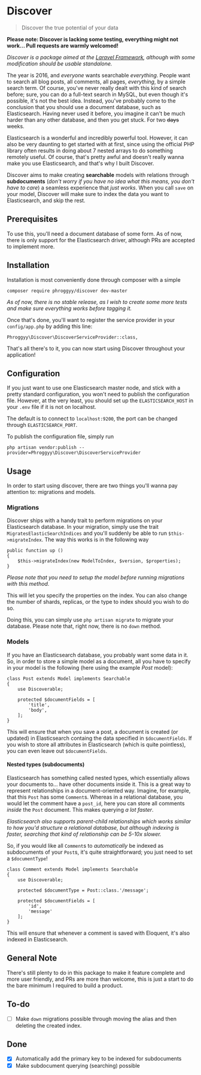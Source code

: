 # Discover

>Discover the true potential of your data

**Please note: Discover is lacking some testing, everything might not work... Pull requests are warmly welcomed!**

_Discover is a package aimed at the [Laravel Framework](https://laravel.com), although with some modification should be usable standalone._

The year is 2016, and _everyone_ wants searchable _everything_. People want to search all blog posts, all comments, all pages, _everything_, by a simple search term. Of course, you've never really dealt with this kind of search before; sure, you can do a full-text search in MySQL, but even though it's possible, it's not the best idea. Instead, you've probably come to the conclusion that you should use a document database, such as Elasticsearch. Having never used it before, you imagine it can't be much harder than any other database, and then you get stuck. For two ~~days~~ weeks.

Elasticsearch is a wonderful and incredibly powerful tool. However, it can also be very daunting to get started with at first, since using the official PHP library often results in doing about 7 nested arrays to do something remotely useful. Of course, that's pretty awful and doesn't really wanna make you use Elasticsearch, and that's why I built Discover.

Discover aims to make creating **searchable** models with relations through **subdocuments** (_don't worry if you have no idea what this means, you don't have to care_) a seamless experience that _just works_. When you call `save` on your model, Discover will make sure to index the data you want to Elasticsearch, and skip the rest.

## Prerequisites

To use this, you'll need a document database of some form. As of now, there is only support for the Elasticsearch driver, although PRs are accepted to implement more.

## Installation

Installation is most conveniently done through composer with a simple

```
composer require phroggyy/discover dev-master
```
_As of now, there is no stable release, as I wish to create some more tests and make sure everything works before tagging it._

Once that's done, you'll want to register the service provider in your `config/app.php` by adding this line:

```
Phroggyy\Discover\DiscoverServiceProvider::class,
```

That's all there's to it, you can now start using Discover throughout your application!

## Configuration

If you just want to use one Elasticsearch master node, and stick with a pretty standard configuration, you won't need to publish the configuration file. However, at the very least, you should set up the `ELASTICSEARCH_HOST` in your `.env` file if it is not on localhost.

The default is to connect to `localhost:9200`, the port can be changed through `ELASTICSEARCH_PORT`.

To publish the configuration file, simply run

```
php artisan vendor:publish --provider=Phroggyy\Discover\DiscoverServiceProvider
```

## Usage

In order to start using discover, there are two things you'll wanna pay attention to: migrations and models.

### Migrations

Discover ships with a handy trait to perform migrations on your Elasticsearch database. In your migration, simply use the trait `MigratesElasticSearchIndices` and you'll suddenly be able to run `$this->migrateIndex`. The way this works is in the following way

```
public function up ()
{
    $this->migrateIndex(new ModelToIndex, $version, $properties);
}
```

_Please note that you need to setup the model before running migrations with this method._

This will let you specify the properties on the index. You can also change the number of shards, replicas, or the type to index should you wish to do so.

Doing this, you can simply use `php artisan migrate` to migrate your database. Please note that, right now, there is no `down` method.

### Models

If you have an Elasticsearch database, you probably want some data in it. So, in order to store a simple model as a document, all you have to specify in your model is the following (here using the example _Post_ model):

```
class Post extends Model implements Searchable
{
    use Discoverable;
    
    protected $documentFields = [
        'title',
        'body',
    ];
}
```

This will ensure that when you save a post, a document is created (or updated) in Elasticsearch containg the data specified in `$documentFields`. If you wish to store all attributes in Elasticsearch (which is quite pointless), you can even leave out `$documentFields`.

#### Nested types (subdocuments)

Elasticsearch has something called nested types, which essentially allows your documents to... have other documents inside it. This is a great way to represent relationships in a document-oriented way. Imagine, for example, that this `Post` has some `Comment`s. Whereas in a relational database, you would let the comment have a `post_id`, here you can store all comments _inside_ the `Post` document. This makes querying _a lot faster_. 

_Elasticsearch also supports parent-child relationships which works similar to how you'd structure a relational database, but although indexing is faster, searching that kind of relationship can be 5-10x slower._

So, if you would like all `Comment`s to _automatically_ be indexed as subdocuments of your `Post`s, it's quite straightforward; you just need to set a `$documentType`!

```
class Comment extends Model implements Searchable
{
    use Discoverable;
    
    protected $documentType = Post::class.'/message';
    
    protected $documentFields = [
        'id',
        'message'
    ];
}
```

This will ensure that whenever a comment is saved with Eloquent, it's also indexed in Elasticsearch.

## General Note

There's still plenty to do in this package to make it feature complete and more user friendly, and PRs are more than welcome, this is just a start to do the bare minimum I required to build a product.

## To-do
  - [ ]  Make `down` migrations possible through moving the alias and then deleting the created index.

## Done
  - [x]  Automatically add the primary key to be indexed for subdocuments
  - [x] Make subdocument querying (searching) possible
